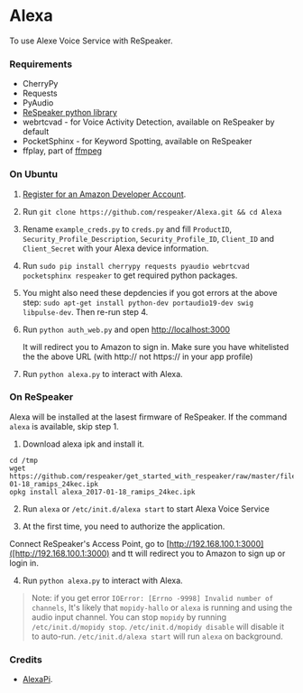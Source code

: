 Alexa
=====

To use Alexe Voice Service with ReSpeaker.


### Requirements
+ CherryPy
+ Requests
+ PyAudio
+ [ReSpeaker python library](https://github.com/respeaker/respeaker_python_library)
+ webrtcvad - for Voice Activity Detection, available on ReSpeaker by default
+ PocketSphinx - for Keyword Spotting, available on ReSpeaker
+ ffplay, part of [ffmpeg](https://ffmpeg.org/download.html)


### On Ubuntu

1. [Register for an Amazon Developer Account](https://github.com/alexa/alexa-avs-raspberry-pi#61---register-your-product-and-create-a-security-profile).
2. Run `git clone https://github.com/respeaker/Alexa.git && cd Alexa`
3. Rename `example_creds.py` to `creds.py` and fill `ProductID`, `Security_Profile_Description`, `Security_Profile_ID`, `Client_ID` and `Client_Secret` with your Alexa device information.
4. Run `sudo pip install cherrypy requests pyaudio webrtcvad pocketsphinx respeaker` to get required python packages.
5. You might also need these depdencies if you got errors at the above step: `sudo apt-get install python-dev portaudio19-dev swig libpulse-dev`. Then re-run step 4.
6. Run `python auth_web.py` and open [http://localhost:3000](http://localhost:3000)

    It will redirect you to Amazon to sign in.
    Make sure you have whitelisted the the above URL (with http:// not https:// in your app profile)

7. Run `python alexa.py` to interact with Alexa.


### On ReSpeaker
Alexa will be installed at the lasest firmware of ReSpeaker. If the command `alexa` is available, skip step 1.

1. Download alexa ipk and install it.

  ```
  cd /tmp
  wget https://github.com/respeaker/get_started_with_respeaker/raw/master/files/alexa_2017-01-18_ramips_24kec.ipk
  opkg install alexa_2017-01-18_ramips_24kec.ipk
  ```

2. Run `alexa` or `/etc/init.d/alexa start` to start Alexa Voice Service

3. At the first time, you need to authorize the application.

  Connect ReSpeaker's Access Point, go to [http://192.168.100.1:3000]([http://192.168.100.1:3000) and tt will redirect you to Amazon to sign up or login in.

4. Run `python alexa.py` to interact with Alexa.

>Note: if you get error `IOError: [Errno -9998] Invalid number of channels`, It's likely that `mopidy-hallo` or `alexa` is running and using the audio input channel.
>You can stop `mopidy` by running `/etc/init.d/mopidy stop`. `/etc/init.d/mopidy disable` will disable it to auto-run.
>`/etc/init.d/alexa start` will run `alexa` on background. 


### Credits
+ [AlexaPi](https://github.com/sammachin/AlexaPi).
